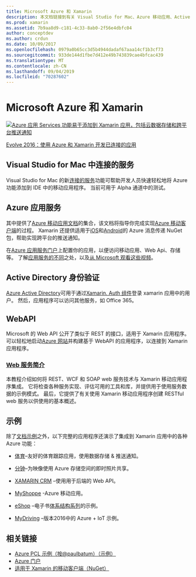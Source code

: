 ```yaml
---
title: Microsoft Azure 和 Xamarin
description: 本文档链接到有关 Visual Studio for Mac、Azure 移动应用、Active Directory 身份验证和 WebAPI 中的连接的服务的文档。
ms.prod: xamarin
ms.assetid: 7b9aa8d9-c181-4c33-8ab0-2f56e4dbfc04
author: conceptdev
ms.author: crdun
ms.date: 10/09/2017
ms.openlocfilehash: 0979a0b65cc3d5b4944dadaf67aaa14cf1b3cf73
ms.sourcegitcommit: 933de144d1fbe7d412e49b743839cae4bfcac439
ms.translationtype: MT
ms.contentlocale: zh-CN
ms.lasthandoff: 09/04/2019
ms.locfileid: "70287602"
---
```

# <a name="microsoft-azure-and-xamarin"></a>Microsoft Azure 和 Xamarin

[![](images/evolve-mikej-azure-sml.png "Azure 应用 Services 功能易于添加到 Xamarin 应用，包括云数据存储和跨平台推送通知")](https://evolve.xamarin.com/session/56ec886fde91c6253c277bc6)

[Evolve 2016：使用 Azure 和 Xamarin 开发已连接的应用](https://evolve.xamarin.com/session/56ec886fde91c6253c277bc6)

## <a name="connected-services-in-visual-studio-for-mac"></a>Visual Studio for Mac 中连接的服务

Visual Studio for Mac 的新[连接的服务](connected-services.md)功能可帮助开发人员快速轻松地将 Azure 功能添加到 IDE 中的移动应用程序。 当前可用于 Alpha 通道中的测试。

## <a name="azure-app-services"></a>Azure 应用服务

其中提供了[Azure 移动应用文档](~/cross-platform/data-cloud/mobile-apps.md)的集合，该文档将指导你完成实现[Azure 移动客户端](https://www.nuget.org/packages/Microsoft.Azure.Mobile.Client/)的过程。
Xamarin 还提供适用于[iOS](https://www.nuget.org/packages/Xamarin.Azure.NotificationHubs.iOS/)和[Android](https://www.nuget.org/packages/Xamarin.Azure.NotificationHubs.Android/)的 Azure 消息传递 NuGet 包，帮助实现跨平台的推送通知。

在[Azure 应用服务门户](https://portal.azure.com/)上配置你的应用，以便访问移动应用、Web Api、存储等。 了解[应用服务的不同](https://azure.microsoft.com/updates/whats-new-with-azure-app-service/)之处，以及[从 Microsoft 观看这些视频](https://azure.microsoft.com/campaigns/azure-march-announcement/)。

## <a name="active-directory-authentication"></a>Active Directory 身份验证

[Azure Active Directory](~/cross-platform/data-cloud/active-directory/index.md)可用于通过[Xamarin. Auth 组件](https://www.nuget.org/packages/Xamarin.Auth/)登录 xamarin 应用中的用户。
然后，应用程序可以访问其他服务，如 Office 365。

## <a name="webapi"></a>WebAPI

Microsoft 的 Web API 公开了类似于 REST 的接口，适用于 Xamarin 应用程序。
可以轻松地启动[Azure 网站](https://trywebsites.azurewebsites.net/)并构建基于 WebAPI 的应用程序，以连接到 Xamarin 应用程序。


### <a name="introduction-to-web-servicescross-platformdata-cloudweb-servicesindexmd"></a>[Web 服务简介](~/cross-platform/data-cloud/web-services/index.md)

本教程介绍如何将 REST、WCF 和 SOAP web 服务技术与 Xamarin 移动应用程序集成。 它将检查各种服务实现、评估可用的工具和库，并提供用于使用服务数据的示例模式。 最后，它提供了有关使用 Xamarin 移动应用程序创建 RESTful web 服务以供使用的基本概述。

## <a name="samples"></a>示例

除了[文档示例](https://github.com/xamarin/mobile-samples/tree/master/Azure)之外，以下完整的应用程序还演示了集成到 Xamarin 应用中的各种 Azure 功能：

- [体育](https://github.com/xamarin/Sport)–友好的体育跟踪应用，使用数据存储 & 推送通知。
- [分钟](https://github.com/pierceboggan/Moments)–为映像使用 Azure 存储空间的即时照片共享。
- [XAMARIN CRM](https://github.com/xamarin/app-crm) –使用用于后端的 Web API。
- [MyShoppe](https://github.com/jamesmontemagno/MyShoppe) -Azure 移动应用。

- [eShop](https://github.com/dotnet-architecture/eShopOnContainers) –电子书[体系结构系列](https://www.microsoft.com/net/learn/architecture)的示例。
- [MyDriving](https://azure.microsoft.com/campaigns/mydriving/) –版本2016中的 Azure + IoT 示例。


## <a name="related-links"></a>相关链接

- [Azure PCL 示例（按@paulbatum）（示例）](https://github.com/paulbatum/mobile-services-xamarin-pcl)
- [Azure 门户](https://azure.microsoft.com/)
- [适用于 Xamarin 的移动客户端（NuGet）](https://www.nuget.org/packages/Microsoft.Azure.Mobile.Client/)
